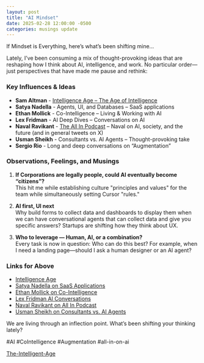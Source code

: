 ```yaml
---
layout: post
title: "AI Mindset"
date: 2025-02-28 12:00:00 -0500
categories: musings update
---
```



If Mindset is Everything, here’s what’s been shifting mine...

Lately, I’ve been consuming a mix of thought-provoking ideas that are reshaping how I think about AI, intelligence, and work. No particular order—just perspectives that have made me pause and rethink:

### Key Influences & Ideas
- **Sam Altman** - [Intelligence Age – The Age of Intelligence](https://ia.samaltman.com/)
- **Satya Nadella** - Agents, UI, and Databases – SaaS applications
- **Ethan Mollick** - Co-Intelligence – Living & Working with AI
- **Lex Fridman** - AI Deep Dives – Conversations on AI
- **Naval Ravikant** - [The All In Podcast](https://lnkd.in/eVX_hUYS) – Naval on AI, society, and the future (and in general tweets on X)
- **Usman Sheikh** - Consultants vs. AI Agents – Thought-provoking take
- **Sergio Rio** - Long and deep conversations on “Augmentation”

### Observations, Feelings, and Musings
1. **If Corporations are legally people, could AI eventually become “citizens”?**  
    This hit me while establishing culture "principles and values" for the team while simultaneously setting Cursor "rules."

2. **AI first, UI next**  
    Why build forms to collect data and dashboards to display them when we can have conversational agents that can collect data and give you specific answers? Startups are shifting how they think about UX.

3. **Who to leverage — Human, AI, or a combination?**  
    Every task is now in question: Who can do this best? For example, when I need a landing page—should I ask a human designer or an AI agent?

### Links for Above
- [Intelligence Age](https://ia.samaltman.com/)
- [Satya Nadella on SaaS Applications](https://lnkd.in/eNSDU-WS)
- [Ethan Mollick on Co-Intelligence](https://lnkd.in/eecgcGnf)
- [Lex Fridman AI Conversations](https://lnkd.in/emYfnRHU)
- [Naval Ravikant on All In Podcast](https://lnkd.in/eVX_hUYS)
- [Usman Sheikh on Consultants vs. AI Agents](https://lnkd.in/eESpfvj3)

We are living through an inflection point. What’s been shifting your thinking lately?

#AI #CoIntelligence #Augmentation #all-in-on-ai

[The-Intelligent-Age](https://www.linkedin.com/redir/redirect?url=https%3A%2F%2Fia%2Esamaltman%2Ecom%2F&urlhash=hESn&trk=public_post_feed-article-content)